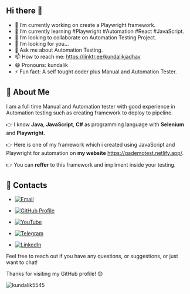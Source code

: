 ## Hi there 👋

<!--
**kundalik5545/kundalik5545** is a ✨ _special_ ✨ repository because its `README.md` (this file) appears on your GitHub profile.
--> 
- 🔭 I’m currently working on create a Playwright framework.
- 🌱 I’m currently learning #Playwright #Automation #React #JavaScript.
- 👯 I’m looking to collaborate on Automation Testing Project.
- 🤔 I’m looking for you...
- 💬 Ask me about Automation Testing.
- 📫 How to reach me: https://linktr.ee/kundalikjadhav
- 😄 Pronouns: kundalik
- ⚡ Fun fact: A self tought coder plus Manual and Automation Tester.

## 🚀 About Me

I am a full time Manual and Automation tester with good experience in Automation testing such as creating framework to deploy to pipeline.

👉 I know **Java**, **JavaScript**, **C#** as programming language with **Selenium** and **Playwright**.

👉 Here is one of my framework which i created using JavaScript and Playwright for automation on **my website** https://qademotest.netlify.app/.

👉 You can **reffer** to this framework and impliment inside your testing.

## 📧 Contacts

- [![Email](https://img.shields.io/badge/Email-kundalikjadhav5545%40gmail.com-green)](mailto:kundalikjadhav5545@gmail.com)

- [![GitHub Profile](https://img.shields.io/badge/GitHub-Profile-blue)](https://github.com/kundalik5545)
- [![YouTube](https://img.shields.io/badge/YouTube-Channel-red)](https://www.youtube.com/@Practiceqa)
- [![Telegram](https://img.shields.io/badge/Telegram-Channel-blue)](https://t.me/practiceqa)
- [![LinkedIn](https://img.shields.io/badge/LinkedIn-Profile-blue)](https://www.linkedin.com/in/kundalikjadhav1516)

<!--
- [![GitHub Page](https://img.shields.io/badge/GitHub-Page-lightgrey)](https://rajatt95.github.io/)
- [![Topmate](https://img.shields.io/badge/Topmate-Profile-red)](https://topmate.io/rajatt95)
- [![Instagram](https://img.shields.io/badge/Instagram-Profile-orange)](https://www.instagram.com/rajattvermaa95/)
- [![WhatsApp Community](https://img.shields.io/badge/WhatsApp-Community-brightgreen)](https://chat.whatsapp.com/LP20xMGvxnEL88GoB58bo1)
- [![WhatsApp Channel](https://img.shields.io/badge/WhatsApp-Channel-brightgreen)](https://whatsapp.com/channel/0029Va9XXMhJ93waOU5Xer3r)
-->

Feel free to reach out if you have any questions, or suggestions, or just want to chat!

Thanks for visiting my GitHub profile! 😊

<p align="left"> <img src="https://komarev.com/ghpvc/?username=kundalik5545&label=Profile%20views&color=0e75b6&style=flat" alt="kundalik5545" /> </p>
